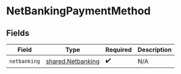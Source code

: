 # NetBankingPaymentMethod


## Fields

| Field                                                  | Type                                                   | Required                                               | Description                                            |
| ------------------------------------------------------ | ------------------------------------------------------ | ------------------------------------------------------ | ------------------------------------------------------ |
| `netbanking`                                           | [shared.Netbanking](../../models/shared/netbanking.md) | :heavy_check_mark:                                     | N/A                                                    |